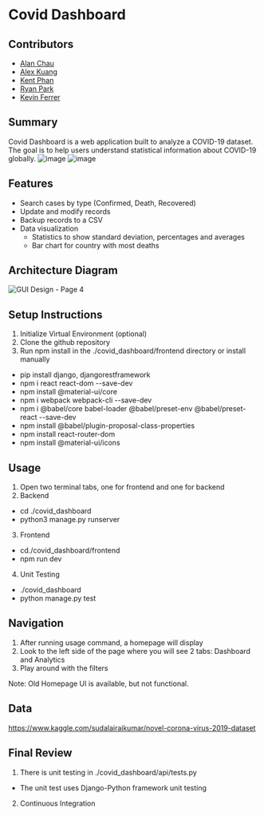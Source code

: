 # Covid Dashboard

## Contributors

* [Alan Chau](https://github.com/achau6) 
* [Alex Kuang](https://github.com/Alexk21323) 
* [Kent Phan](https://github.com/Moltenfuzzy)
* [Ryan Park](https://github.com/Park-Ryan) 
* [Kevin Ferrer](https://github.com/kferr0012)

## Summary

Covid Dashboard is a web application built to analyze a COVID-19 dataset. The goal is to help users understand statistical information about COVID-19 globally. 
![image](https://user-images.githubusercontent.com/46156230/144631184-d1cf3bf5-3532-45a3-955b-d0ebc0b61557.png)
![image](https://user-images.githubusercontent.com/46156230/144631247-b714d17f-8008-42c3-875f-4449bf6c827b.png)

## Features

- Search cases by type (Confirmed, Death, Recovered)
- Update and modify records
- Backup records to a CSV
- Data visualization
  - Statistics to show standard deviation, percentages and averages
  - Bar chart for country with most deaths

## Architecture Diagram

![GUI Design - Page 4](https://user-images.githubusercontent.com/46156230/144409514-ba1ae6f8-2add-4327-863b-a9aacf6a3744.png)

## Setup Instructions

1. Initialize Virtual Environment (optional)
2. Clone the github repository
3. Run npm install in the ./covid_dashboard/frontend directory or install manually
* pip install django, djangorestframework
* npm i react react-dom --save-dev
* npm install @material-ui/core
* npm i webpack webpack-cli --save-dev
* npm i @babel/core babel-loader @babel/preset-env @babel/preset-react --save-dev
* npm install @babel/plugin-proposal-class-properties
* npm install react-router-dom
* npm install @material-ui/icons

## Usage

1. Open two terminal tabs, one for frontend and one for backend
2. Backend
  * cd ./covid_dashboard
  * python3 manage.py runserver
3. Frontend
  * cd./covid_dashboard/frontend
  * npm run dev 
4. Unit Testing
  * ./covid_dashboard
  * python manage.py test

## Navigation
1. After running usage command, a homepage will display
2. Look to the left side of the page where you will see 2 tabs: Dashboard and Analytics
3. Play around with the filters

Note: Old Homepage UI is available, but not functional. 

## Data

https://www.kaggle.com/sudalairajkumar/novel-corona-virus-2019-dataset

## Final Review
1. There is unit testing in ./covid_dashboard/api/tests.py
  * The unit test uses Django-Python framework unit testing
2. Continuous Integration
